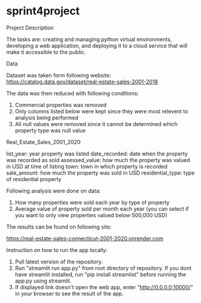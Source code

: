 # sprint4project

Project Description

The tasks are: creating and managing python virtual environments, developing a web application, and deploying it to a cloud service that will make it accessible to the public.

Data

Dataset was taken form following website:
https://catalog.data.gov/dataset/real-estate-sales-2001-2018

The data was then reduced with following conditions:

1. Commercial properties was removed
2. Only columns listed below were kept since they were most relevent to analysis being performed
3. All null values were removed since it cannot be determined which property type was null value

Real_Estate_Sales_2001_2020

list_year:          year property was listed
date_recorded:      date when the property was recorded as sold
assessed_value:     how much the property was valued in USD at time of listing
town:               town in which property is recorded
sale_amount:        how much the property was sold in USD
residential_type:   type of residential property


Following analysis were done on data:

1. How many properties were sold each year by type of property
2. Average value of property sold per month each year (you can select if you want to only view properties valued below 500,000 USD)

The results can be found on following site:

https://real-estate-sales-connecticut-2001-2020.onrender.com


Instruction on how to run the app locally:

1. Pull latest version of the repository.
2. Run "streamlit run app.py" from root directory of repository. If you dont have streamlit installed, run "pip install streamlist" before running the app.py using streamlit.
3. If displayed link doesn't open the web app, enter "http://0.0.0.0:10000/" in your browser to see the result of the app.